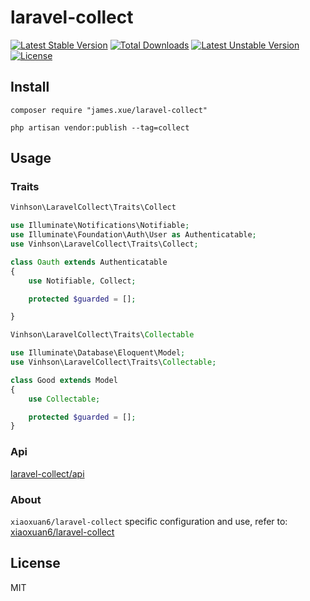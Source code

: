 # laravel-collect

[![Latest Stable Version](https://poser.pugx.org/james.xue/laravel-collect/v/stable.svg)](https://packagist.org/packages/james.xue/laravel-collect) 
[![Total Downloads](https://poser.pugx.org/james.xue/laravel-collect/downloads.svg)](https://packagist.org/packages/james.xue/laravel-collect) 
[![Latest Unstable Version](https://poser.pugx.org/james.xue/laravel-collect/v/unstable.svg)](https://packagist.org/packages/james.xue/laravel-collect) 
[![License](https://poser.pugx.org/james.xue/laravel-collect/license.svg)](https://packagist.org/packages/james.xue/laravel-collect)

## Install

```shell
composer require "james.xue/laravel-collect"

php artisan vendor:publish --tag=collect
```

## Usage
### Traits
```php
Vinhson\LaravelCollect\Traits\Collect
```
```php
use Illuminate\Notifications\Notifiable;
use Illuminate\Foundation\Auth\User as Authenticatable;
use Vinhson\LaravelCollect\Traits\Collect;

class Oauth extends Authenticatable
{
    use Notifiable, Collect;

    protected $guarded = [];

}
```
```php
Vinhson\LaravelCollect\Traits\Collectable
```
```php
use Illuminate\Database\Eloquent\Model;
use Vinhson\LaravelCollect\Traits\Collectable;

class Good extends Model
{
    use Collectable;

    protected $guarded = [];
}
```
### Api
[laravel-collect/api](https://github.com/xiaoxuan6/laravel-collect/blob/master/tests/TestController.php)

### About 
`xiaoxuan6/laravel-collect` specific configuration and use, refer to: [xiaoxuan6/laravel-collect](https://github.com/xiaoxuan6/laravel-collect)

## License

MIT
